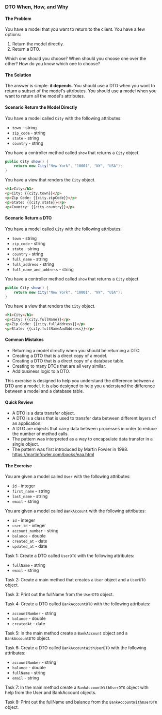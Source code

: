 ### DTO When, How, and Why

#### The Problem

You have a model that you want to return to the client. You have a few options:

1. Return the model directly.
2. Return a DTO.

Which one should you choose? When should you choose one over the other? How do you know which one to choose?

#### The Solution

The answer is simple: **it depends**.
You should use a DTO when you want to return a subset of the model's attributes.
You should use a model when you want to return all the model's attributes.

#### Scenario Return the Model Directly

You have a model called `City` with the following attributes:

* `town` - string
* `zip_code` - string
* `state` - string
* `country` - string

You have a controller method called `show` that returns a `City` object.

```java
public City show() {
    return new City("New York", "10001", "NY", "USA");
}
```

You have a view that renders the `City` object.

```html
<h1>City</h1>
<p>City: {{city.town}}</p>
<p>Zip Code: {{city.zipCode}}</p>
<p>State: {{city.state}}</p>
<p>Country: {{city.country}}</p>
```

#### Scenario Return a DTO

You have a model called `City` with the following attributes:

* `town` - string
* `zip_code` - string
* `state` - string
* `country` - string
* `full_name` - string
* `full_address` - string
* `full_name_and_address` - string

You have a controller method called `show` that returns a `City` object.

```java
public City show() {
    return new City("New York", "10001", "NY", "USA");
}
```

You have a view that renders the `City` object.

```html
<h1>City</h1>
<p>City: {{city.fullName}}</p>
<p>Zip Code: {{city.fullAddress}}</p>
<p>State: {{city.fullNameAndAddress}}</p>
```

#### Common Mistakes

- Returning a model directly when you should be returning a DTO.
- Creating a DTO that is a direct copy of a model.
- Creating a DTO that is a direct copy of a database table.
- Creating to many DTOs that are all very similar.
- Add business logic to a DTO.

This exercise is designed to help you understand the difference between a DTO and a model.
It is also designed to help you understand the difference between a model and a database table. 

#### Quick Review

- A DTO is a data transfer object.
- A DTO is a class that is used to transfer data between different layers of an application.
- A DTO are objects that carry data between processes in order to reduce the number of method calls.
- The pattern was interpreted as a way to encapsulate data transfer in a single object.
- The pattern was first introduced by Martin Fowler in 1998. https://martinfowler.com/books/eaa.html


#### The Exercise

You are given a model called `User` with the following attributes:

* `id` - integer
* `first_name` - string
* `last_name` - string
* `email` - string

You are given a model called `BankAccount` with the following attributes:

* `id` - integer
* `user_id` - integer
* `account_number` - string
* `balance` - double
* `created_at` - date
* `updated_at` - date

Task 1: Create a DTO called `UserDTO` with the following attributes:

* `fullName` - string
* `email` - string

Task 2: Create a main method that creates a `User` object and a `UserDTO` object.

Task 3: Print out the fullName from the `UserDTO` object.

Task 4: Create a DTO called `BankAccountDTO` with the following attributes:

* `accountNumber` - string
* `balance` - double
* `createdAt` - date

Task 5: In the main method create a `BankAccount` object and a `BankAccountDTO` object.

Task 6: Create a DTO called `BankAccountWithUserDTO` with the following attributes:

* `accountNumber` - string
* `balance` - double
* `fullName` - string
* `email` - string

Task 7: In the main method create a `BankAccountWithUserDTO` object with help from the User and BankAccount objects.

Task 8: Print out the fullName and balance from the `BankAccountWithUserDTO` object.





